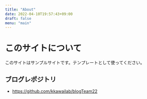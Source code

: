 ```yaml
---
title: "About"
date: 2022-04-10T19:57:43+09:00
draft: false
menu: "main"
---
```


# このサイトについて

このサイトはサンプルサイトです。テンプレートとして使ってください。

## ブログレポジトリ

- https://github.com/kkawailab/blogTeam22

